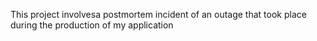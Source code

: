 This project involvesa postmortem incident of an outage that took place during the production of my application
